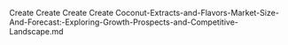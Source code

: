 Create Create Create Create Coconut-Extracts-and-Flavors-Market-Size-And-Forecast:-Exploring-Growth-Prospects-and-Competitive-Landscape.md
